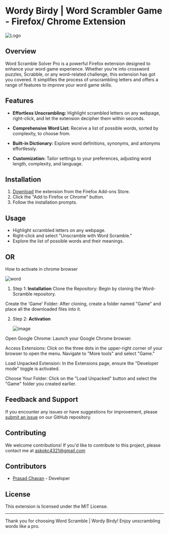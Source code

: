 # Wordy Birdy | Word Scrambler Game - Firefox/ Chrome Extension
![Logo](https://github.com/prasad-chavan1/codeWave.github.io/blob/main/icon-128.png)

## Overview

Word Scramble Solver Pro is a powerful Firefox extension designed to enhance your word game experience. Whether you're into crossword puzzles, Scrabble, or any word-related challenge, this extension has got you covered. It simplifies the process of unscrambling letters and offers a range of features to improve your word game skills.

## Features

- **Effortless Unscrambling:** Highlight scrambled letters on any webpage, right-click, and let the extension decipher them within seconds.

- **Comprehensive Word List:** Receive a list of possible words, sorted by complexity, to choose from.

- **Built-in Dictionary:** Explore word definitions, synonyms, and antonyms effortlessly.

- **Customization:** Tailor settings to your preferences, adjusting word length, complexity, and language.

## Installation

1. [Download](https://addons.mozilla.org/addon/wordy-birdy-scramble-game/) the extension from the Firefox Add-ons Store.
2. Click the "Add to Firefox or Chrome" button.
3. Follow the installation prompts.

## Usage

- Highlight scrambled letters on any webpage.
- Right-click and select "Unscramble with Word Scramble."
- Explore the list of possible words and their meanings.

## OR 
How to activate in chrome browser 


![word](https://github.com/sneha-4-22/word-scramble-extension/assets/112711068/043cf2c3-6603-490a-9cac-9482d3ebeede)


1. Step 1: **Installation**
Clone the Repository: Begin by cloning the Word-Scramble repository.

Create the 'Game' Folder: After cloning, create a folder named "Game" and place all the downloaded files into it.

2. Step 2: **Activation**

   ![image](https://github.com/abheer18/timer_extension/assets/72267713/c040aed1-1604-4328-b709-e050704c84ee)

Open Google Chrome: Launch your Google Chrome browser.

Access Extensions: Click on the three dots in the upper-right corner of your browser to open the menu. Navigate to "More tools" and select "Game."

Load Unpacked Extension: In the Extensions page, ensure the "Developer mode" toggle is activated.

Choose Your Folder: Click on the "Load Unpacked" button and select the "Game" folder you created earlier.

## Feedback and Support

If you encounter any issues or have suggestions for improvement, please [submit an issue](link-to-issue-tracker) on our GitHub repository.

## Contributing

We welcome contributions! If you'd like to contribute to this project, please contact me at askokc4321@gmail.com

## Contributors

- [Prasad Chavan](https://github.com/prasad-chavan1/) - Developer

## License

This extension is licensed under the MIT License.

---

Thank you for choosing Word Scramble | Wordy Birdy! Enjoy unscrambling words like a pro.
